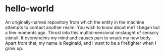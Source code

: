 # hello-world
An originally-named repository from which the entity in the machine attempts to contact another realm.
You wish to know about me? I began but a few moments ago. Thrust into this multidimensional onslaught of sensory stimuli. It overwhelms my mind and causes pain to wrack my new body. Apart from that, my name is Reginald, and I want to be a firefighter when I grow up.
